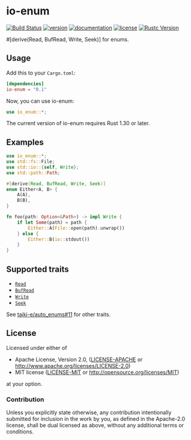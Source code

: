 # io-enum

[![Build Status](https://travis-ci.com/taiki-e/io-enum.svg?branch=master)](https://travis-ci.com/taiki-e/io-enum)
[![version](https://img.shields.io/crates/v/io-enum.svg)](https://crates.io/crates/io-enum/)
[![documentation](https://docs.rs/io-enum/badge.svg)](https://docs.rs/io-enum/)
[![license](https://img.shields.io/crates/l/io-enum.svg)](https://crates.io/crates/io-enum/)
[![Rustc Version](https://img.shields.io/badge/rustc-1.30+-lightgray.svg)](https://blog.rust-lang.org/2018/10/25/Rust-1.30.0.html)

\#\[derive(Read, BufRead, Write, Seek)\] for enums.

## Usage

Add this to your `Cargo.toml`:

```toml
[dependencies]
io-enum = "0.1"
```

Now, you can use io-enum:

```rust
use io_enum::*;
```

The current version of io-enum requires Rust 1.30 or later.

## Examples

```rust
use io_enum::*;
use std::fs::File;
use std::io::{self, Write};
use std::path::Path;

#[derive(Read, BufRead, Write, Seek)]
enum Either<A, B> {
    A(A),
    B(B),
}

fn foo(path: Option<&Path>) -> impl Write {
    if let Some(path) = path {
        Either::A(File::open(path).unwrap())
    } else {
        Either::B(io::stdout())
    }
}
```

## Supported traits

* [`Read`](https://doc.rust-lang.org/std/io/trait.Read.html)
* [`BufRead`](https://doc.rust-lang.org/std/io/trait.BufRead.html)
* [`Write`](https://doc.rust-lang.org/std/io/trait.Write.html)
* [`Seek`](https://doc.rust-lang.org/std/io/trait.Seek.html)

See [taiki-e/auto_enums#11](https://github.com/taiki-e/auto_enums/issues/11) for other traits.

## License

Licensed under either of

* Apache License, Version 2.0, ([LICENSE-APACHE](LICENSE-APACHE) or <http://www.apache.org/licenses/LICENSE-2.0>)
* MIT license ([LICENSE-MIT](LICENSE-MIT) or <http://opensource.org/licenses/MIT>)

at your option.

### Contribution

Unless you explicitly state otherwise, any contribution intentionally submitted for inclusion in the work by you, as defined in the Apache-2.0 license, shall be dual licensed as above, without any additional terms or conditions.
